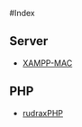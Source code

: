 #Index


## Server
- [XAMPP-MAC](/boilerplatez/docs/blob/master/xampp/MAC.md)

## PHP
- [rudraxPHP](/boilerplatez/docs/blob/master/php/composer/INDEX.md)